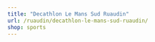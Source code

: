```yaml
---
title: "Decathlon Le Mans Sud Ruaudin"
url: /ruaudin/decathlon-le-mans-sud-ruaudin/
shop: sports
---
```

